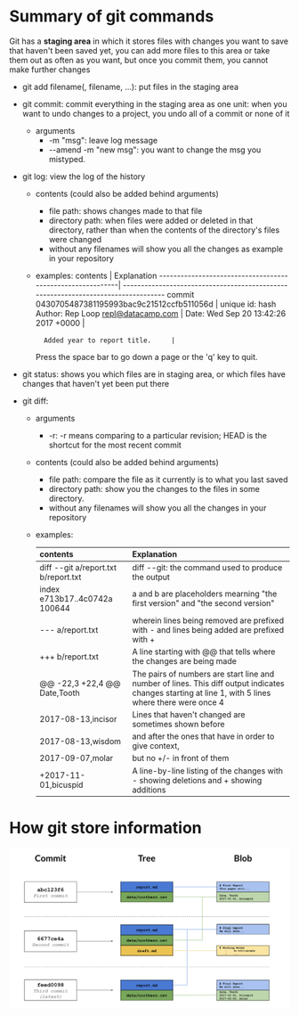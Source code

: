 # Summary of git commands

Git has a **staging area** in which it stores files with changes you want to save that haven't been saved yet, you can add more files to this area or take them out as often as you want, but once you commit them, you cannot make further changes

* git add filename(, filename, ...): put files in the staging area
* git commit: commit everything in the staging area as one unit: when you want to undo changes to a project, you undo all of a commit or none of it
    * arguments
    	* \-m "msg": leave log message
    	* \-\-amend -m "new msg": you want to change the msg you mistyped.
* git log: view the log of the history
	* contents (could also be added behind arguments)
		* file path:  shows changes made to that file
    	* directory path: when files were added or deleted in that directory, rather than when the contents of the directory's files were changed
    	* without any filenames will show you all the changes as example in your repository
	* examples:
		contents										           |		   Explanation
        -----------------------------------------------------------| ----------------------------------------------------------------------------------
        commit 0430705487381195993bac9c21512ccfb511056d		|		unique id: hash
		Author: Rep Loop <repl@datacamp.com>		|
		Date:   Wed Sep 20 13:42:26 2017 +0000		|

    		Added year to report title.		|

    	Press the space bar to go down a page or the 'q' key to quit.

* git status: shows you which files are in staging area, or which files have changes that haven't yet been put there
* git diff:
    * arguments
    	* \-r: \-r means comparing to a particular revision; HEAD is the shortcut for the most recent commit
	* contents (could also be added behind arguments)
		* file path: compare the file as it currently is to what you last saved
    	* directory path: show you the changes to the files in some directory.
    	* without any filenames will show you all the changes in your repository
    * examples:

        contents										           |		   Explanation
        -----------------------------------------------------------| ----------------------------------------------------------------------------------
		diff --git a/report.txt b/report.txt            |          diff --git: the command used to produce the output
		index e713b17..4c0742a 100644					|		   a and b are placeholders mearning "the first version" and "the second version"
		--- a/report.txt       							 |		   wherein lines being removed are prefixed with - and lines being added are prefixed with +
		+++ b/report.txt                  				|		   A line starting with @@ that tells where the changes are being made
		@@ -22,3 +22,4 @@ Date,Tooth					|		   The pairs of numbers are start line and number of lines. This diff output indicates changes starting at line 1, with 5 lines where there were once 4
		2017-08-13,incisor								|		   Lines that haven't changed are sometimes shown before
		2017-08-13,wisdom								|		   and after the ones that have in order to give context, 	
		2017-09-07,molar								|		   but no +/- in front of them			 	   
		+2017-11-01,bicuspid	           				|		   A line-by-line listing of the changes with - showing deletions and + showing additions

# How git store information 
![store information: copyright of datacamp](images/store.png)
